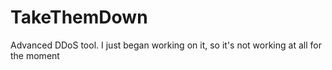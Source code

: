 # TakeThemDown
Advanced DDoS tool. I just began working on it, so it's not working at all for the moment
